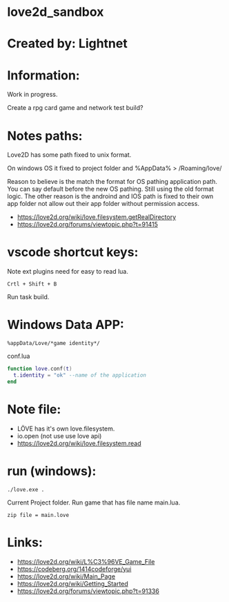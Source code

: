 # love2d_sandbox

# Created by: Lightnet

# Information:

Work in progress.

Create a rpg card game and network test build?

# Notes paths:
 Love2D has some path fixed to unix format.

 On windows OS it fixed to project folder and %AppData%  > /Roaming/love/<projectname if set in config>

 Reason to believe is the match the format for OS pathing application path. You can say default before the new OS pathing. Still using the old format logic. The other reason is the androind and IOS path is fixed to their own app folder not allow out their app folder without permission access.

 * https://love2d.org/wiki/love.filesystem.getRealDirectory
 * https://love2d.org/forums/viewtopic.php?t=91415

# vscode shortcut keys:
  Note ext plugins need for easy to read lua.
```
Crtl + Shift + B
```
 Run task build.

# Windows Data APP:
```
%appData/Love/*game identity*/
```

conf.lua
```lua
function love.conf(t)
  t.identity = "ok" --name of the application
end
```
# Note file:
 * LÖVE has it's own love.filesystem.
 * io.open (not use use love api)
 * https://love2d.org/wiki/love.filesystem.read

# run (windows):

```
./love.exe .
```
  Current Project folder. Run game that has file name main.lua.

```
zip file = main.love
```

# Links:

- https://love2d.org/wiki/L%C3%96VE_Game_File
- https://codeberg.org/1414codeforge/yui
- https://love2d.org/wiki/Main_Page
- https://love2d.org/wiki/Getting_Started
- https://love2d.org/forums/viewtopic.php?t=91336
